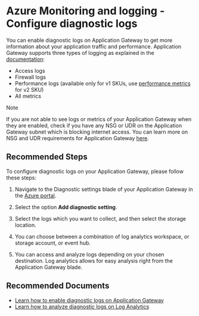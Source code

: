 <properties
    pageTitle="Azure Monitoring and logging - Configure diagnostic logs"
    description="Azure Monitoring and logging - Configure diagnostic logs"
    service="microsoft.network"
    resource="applicationgateways"
    authors="v-miegge"
    ms.author="Mario.Liu"
    displayOrder=""
    selfHelpType="resource"
    supportTopicIds="32786123"
    resourceTags=""
    productPesIds="15922"
    ownershipId="CloudNet_AzureApplicationGateway"
    cloudEnvironments="public, Fairfax, usnat, ussec"
    articleId="25dee895-b0d0-4840-814a-ead3966840c5"
/>

# Azure Monitoring and logging - Configure diagnostic logs

You can enable diagnostic logs on Application Gateway to get more information about your application traffic and performance. Application Gateway supports three types of logging as explained in the [documentation](https://docs.microsoft.com/azure/application-gateway/application-gateway-diagnostics):

- Access logs
- Firewall logs
- Performance logs (available only for v1 SKUs, use [performance metrics](https://docs.microsoft.com/azure/application-gateway/application-gateway-metrics#metrics-supported-by-application-gateway-v2-sku) for v2 SKU)
- All metrics

> [!NOTE]
> If you are not able to see logs or metrics of your Application Gateway when they are enabled, check if you have any NSG or UDR on the Application Gateway subnet which is blocking internet access. You can learn more on NSG and UDR requirements for Application Gateway [here](https://docs.microsoft.com/azure/application-gateway/configuration-infrastructure).

## **Recommended Steps**

To configure diagnostic logs on your Application Gateway, please follow these steps:

1. Navigate to the Diagnostic settings blade of your Application Gateway in the [Azure portal](https://portal.azure.com).

2. Select the option **Add diagnostic setting**.

3. Select the logs which you want to collect, and then select the storage location.

4. You can choose between a combination of log analytics workspace, or storage account, or event hub.

5. You can access and analyze logs depending on your chosen destination. Log analytics allows for easy analysis right from the Application Gateway blade.

## **Recommended Documents**

- [Learn how to enable diagnostic logs on Application Gateway](https://docs.microsoft.com/azure/application-gateway/application-gateway-diagnostics)
- [Learn how to analyze diagnostic logs on Log Analytics](https://docs.microsoft.com/azure/application-gateway/log-analytics)
